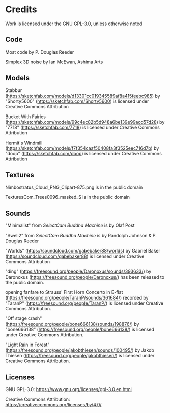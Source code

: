 # Credits
Work is licensed under the GNU GPL-3.0, unless otherwise noted

## Code

Most code by P. Douglas Reeder

Simplex 3D noise by Ian McEwan, Ashima Arts

## Models

Stabbur (https://sketchfab.com/models/d13301cc019345589af8a415feebc985)
by "Shorty5600" (https://sketchfab.com/Shorty5600) is licensed under Creative Commons Attribution

Bucket With Fairies (https://sketchfab.com/models/99c4ec82b5d948a6be139e99acd57d28)
by "7718" (https://sketchfab.com/7718) is licensed under Creative Commons Attribution

Hermit's Windmill (https://sketchfab.com/models/f7f354caaf50408fa3f3525eec716d7b)
by "doop" (https://sketchfab.com/doop) is licensed under Creative Commons Attribution

## Textures

Nimbostratus_Cloud_PNG_Clipart-875.png is in the public domain

TexturesCom_Trees0096_masked_S is in the public domain

## Sounds

"Minimalist" from _SelectCam Buddha Machine_ is by Olaf Post

"Swell2" from _SelectCam Buddha Machine_ is by Randolph Johnson & P. Douglas Reeder

"Worlds" (https://soundcloud.com/gabebaker88/worlds)
by Gabriel Baker (https://soundcloud.com/gabebaker88)
is licensed under Creative Commons Attribution

"ding" (https://freesound.org/people/Daronoxus/sounds/393633/) 
by Daronoxus (https://freesound.org/people/Daronoxus/) has been released to the public domain.

opening fanfare to Strauss' First Horn Concerto in E-flat (https://freesound.org/people/TaranP/sounds/361684/)
recorded by "TaranP" (https://freesound.org/people/TaranP/) is licensed under Creative Commons Attribution.

"Off stage crash" (https://freesound.org/people/bone666138/sounds/198876/)
by "bone666138" (https://freesound.org/people/bone666138/) is licensed under Creative Commons Attribution.

"Light Rain in Forest" (https://freesound.org/people/jakobthiesen/sounds/100495/) 
by Jakob Thiesen (https://freesound.org/people/jakobthiesen/) is licensed under Creative Commons Attribution.


## Licenses

GNU GPL-3.0: https://www.gnu.org/licenses/gpl-3.0.en.html

Creative Commons Attribution: https://creativecommons.org/licenses/by/4.0/
